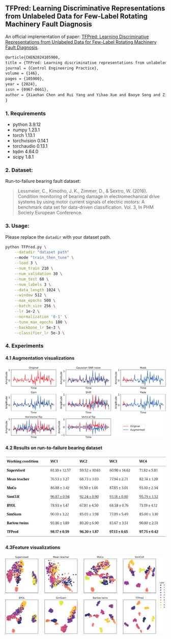 ## TFPred: Learning Discriminative Representations from Unlabeled Data for Few-Label Rotating Machinery Fault Diagnosis

An official implementation of paper: [TFPred: Learning Discriminative Representations from Unlabeled Data for Few-Label Rotating Machinery Fault Diagnosis](https://www.sciencedirect.com/science/article/pii/S0967066124000601).

```tex
@article{CHEN2024105900,
title = {TFPred: Learning discriminative representations from unlabeled data for few-label rotating machinery fault diagnosis},
journal = {Control Engineering Practice},
volume = {146},
pages = {105900},
year = {2024},
issn = {0967-0661},
author = {Xiaohan Chen and Rui Yang and Yihao Xue and Baoye Song and Zidong Wang}
}
```

### 1. Requirements
- python 3.9.12
- numpy 1.23.1
- torch 1.13.1
- torchvision 0.14.1
- torchaudio 0.13.1
- tqdm 4.64.0
- scipy 1.8.1

### 2. Dataset:

Run-to-failure bearing fault dataset:
> Lessmeier, C., Kimotho, J. K., Zimmer, D., & Sextro, W. (2016). Condition monitoring of bearing damage in electromechanical drive systems by using motor current signals of electric motors: A benchmark data set for data-driven classification. Vol. 3, In PHM Society European Conference.

### 3. Usage:

Please replace the `datadir` with your dataset path.

```bash
python TFPred.py \
    --datadir "dataset path"
    --mode "train_then_tune" \
    --load 3 \
    --num_train 210 \
    --num_validation 30 \
    --num_test 60 \
    --num_labels 3 \
    --data_length 1024 \
    --window 512 \
    --max_epochs 500 \
    --batch_size 256 \
    --lr 1e-2 \
    --normalization '0-1' \
    --tune_max_epochs 100 \
    --backbone_lr 5e-3 \
    --classifier_lr 5e-3 \
```

### 4. Experiments

#### 4.1 Augmentation visualizations
<img src='Figs/aug.jpg' width=700>

#### 4.2 Results on run-to-failure bearing dataset
<img src='Figs/acc.png' width=600>

#### 4.3Feature visualizations
<img src='Figs/vis.jpg' width=700>